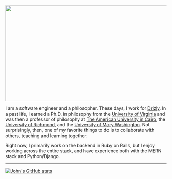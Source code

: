 <img src="https://media.giphy.com/media/dvsjHZc6P3oozpp9I4/giphy.gif" width=850px height=300px>

I am a software engineer and a philosopher. These days, I work for [Drizly](https://drizly.com/home). In a past life, I earned a Ph.D. in philosophy from the [University of Virginia](https://www.virginia.edu/) and was then a professor of philosophy at [The American University in Cairo](https://www.aucegypt.edu/), the [University of Richmond](https://www.richmond.edu/), and the [University of Mary Washington](https://www.umw.edu/). Not surprisingly, then, one of my favorite things to do is to collaborate with others, teaching and learning together.

Right now, I primarily work on the backend in Ruby on Rails, but I enjoy working across the entire stack, and have experience both with the MERN stack and Python/Django.

--------------------------------------------------------------------------------------------------------------------------------------------------------------------

[![John's GitHub stats](https://github-readme-stats.vercel.app/api?username=johnrobertmahlan&theme=radical)](https://github.com/johnrobertmahlan/github-readme-stats)

<!--
**johnrobertmahlan/johnrobertmahlan** is a ✨ _special_ ✨ repository because its `README.md` (this file) appears on your GitHub profile.

Here are some ideas to get you started:

- 🔭 I’m currently working on ...
- 🌱 I’m currently learning ...
- 👯 I’m looking to collaborate on ...
- 🤔 I’m looking for help with ...
- 💬 Ask me about ...
- 📫 How to reach me: ...
- 😄 Pronouns: ...
- ⚡ Fun fact: ...
-->
